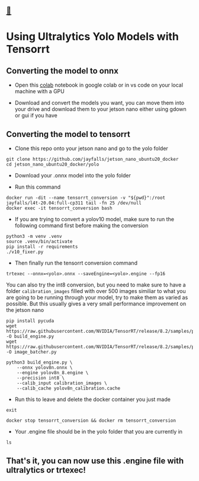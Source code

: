 ## [:arrow_up_small:](..)

# Using Ultralytics Yolo Models with Tensorrt

## Converting the model to onnx

- Open this [colab](../yolo/jetson_nano_yolo_onnx_converter.ipynb) notebook in google colab or in vs code on your local machine with a GPU

- Download and convert the models you want, you can move them into your drive and download them to your jetson nano either using gdown or gui if you have

## Converting the model to tensorrt

- Clone this repo onto your jetson nano and go to the yolo folder
```shell
git clone https://github.com/jayfalls/jetson_nano_ubuntu20_docker
cd jetson_nano_ubuntu20_docker/yolo
```

- Download your .onnx model into the yolo folder

- Run this command
```shell
docker run -dit --name tensorrt_conversion -v "${pwd}":/root jayfalls/l4t-20.04:full-cp311 tail -fn 25 /dev/null
docker exec -it tensorrt_conversion bash
```

- If you are trying to convert a yolov10 model, make sure to run the following command first before making the conversion
```shell
python3 -m venv .venv
source .venv/bin/activate
pip install -r requirements
./v10_fixer.py
```

- Then finally run the tensorrt conversion command
```shell
trtexec --onnx=<yolo>.onnx --saveEngine=<yolo>.engine --fp16
```

You can also try the int8 conversion, but you need to make sure to have a folder `calibration_images` filled with over 500 images similiar to what you are going to be running through your model, try to make them as varied as possible. But this usually gives a very small performance improvement on the jetson nano
```shell
pip install pycuda
wget https://raw.githubusercontent.com/NVIDIA/TensorRT/release/8.2/samples/python/efficientdet/build_engine.py -O build_engine.py
wget https://raw.githubusercontent.com/NVIDIA/TensorRT/release/8.2/samples/python/efficientdet/image_batcher.py -O image_batcher.py
```
```shell
python3 build_engine.py \
    --onnx yolov8n.onnx \
    --engine yolov8n_8.engine \
    --precision int8 \
    --calib_input calibration_images \
    --calib_cache yolov8n_calibration.cache
```


- Run this to leave and delete the docker container you just made
```shell
exit
```
```shell
docker stop tensorrt_conversion && docker rm tensorrt_conversion
```

- Your .engine file should be in the yolo folder that you are currently in
```shell
ls
```

## That's it, you can now use this .engine file with ultralytics or trtexec!
